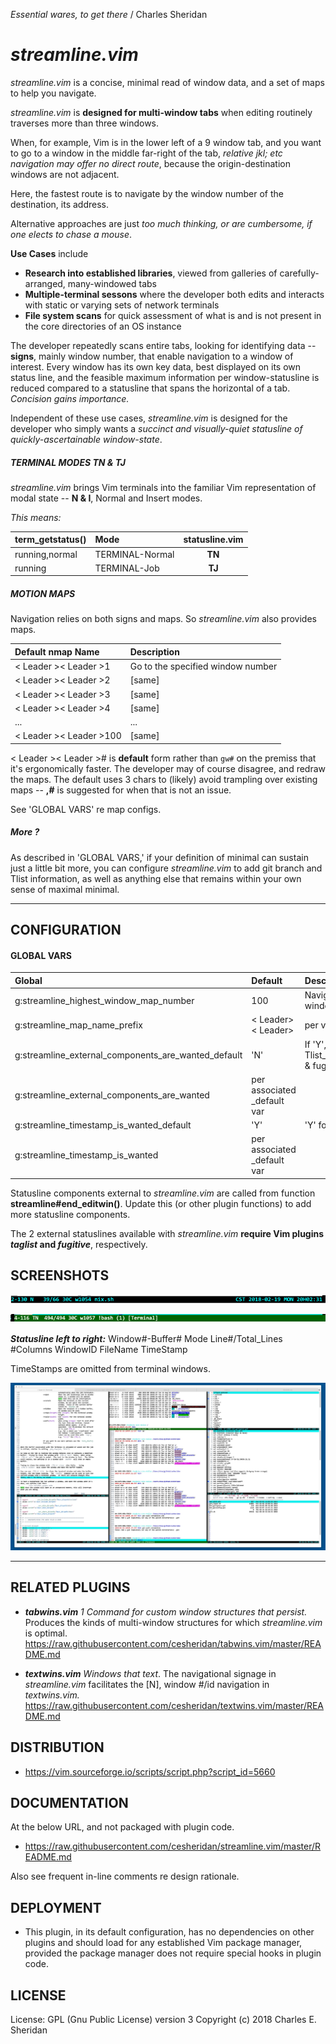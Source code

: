 _Essential wares, to get there_ / Charles Sheridan

# _streamline.vim_

_streamline.vim_ is a concise, minimal read of window data, and a set of maps to help you navigate.

_streamline.vim_ is **designed for multi-window tabs** when editing routinely traverses more than three windows.  

When, for example, Vim is in the lower left of a 9 window tab, and you want to go to a window in the middle far-right of the tab, _relative jkl; etc navigation may offer no direct route_, because the origin-destination windows are not adjacent.  

Here, the fastest route is to navigate by the window number of the destination, its address.  

Alternative approaches are just _too much thinking, or are cumbersome, if one elects to chase a mouse_.

**Use Cases** include 
* **Research into established libraries**, viewed from galleries of carefully-arranged, many-windowed tabs
* **Multiple-terminal sessons** where the developer both edits and interacts with static or varying sets of network terminals
* **File system scans** for quick assessment of what is and is not present in the core directories of an OS instance

The developer repeatedly scans entire tabs, looking for identifying data -- **signs**, mainly window number, that enable navigation to a window of interest.  Every window has its own key data, best displayed on its own status line, and the feasible maximum information per window-statusline is reduced compared to a statusline that spans the horizontal of a tab. _Concision gains importance._

Independent of these use cases, _streamline.vim_ is designed for the developer who simply wants a _succinct and visually-quiet statusline of quickly-ascertainable window-state_.

##### TERMINAL MODES TN & TJ
_streamline.vim_ brings Vim terminals into the familiar Vim representation of modal state -- **N & I**, Normal and Insert modes.

_This means:_

| term_getstatus()  | Mode | statusline.vim|
| :--- | :--- | :---: | 
|running,normal | TERMINAL-Normal |**TN**|
|running | TERMINAL-Job |**TJ**|

##### MOTION MAPS
Navigation relies on both signs and maps.  So _streamline.vim_ also provides maps.

| Default nmap Name |  Description | 
| :--- | :--- | 
|< Leader >< Leader >1 |Go to the specified window number|
|< Leader >< Leader >2 |[same]|
|< Leader >< Leader >3 |[same]|
|< Leader >< Leader >4  | [same] |
|...|...|
|< Leader >< Leader >100|[same]|

< Leader >< Leader ># is **default** form rather than `gw#` on the premiss that it's ergonomically faster.  The developer may of course disagree, and redraw the maps.  The default uses 3 chars to (likely) avoid trampling over existing maps -- **,#** is suggested for when that is not an issue.

See 'GLOBAL VARS' re map configs.

##### More ?
As described in 'GLOBAL VARS,' if your definition of minimal can sustain just a little bit more, you can configure _streamline.vim_ to add git branch and Tlist information, as well as anything else that remains within your own sense of maximal minimal.
___

## CONFIGURATION
#### GLOBAL VARS

| Global | Default |  Description | 
| :--- |  :--- | :--- | 
|g:streamline_highest_window_map_number| 100| Navigation map w/ highest window number  |
|g:streamline_map_name_prefix|< Leader>< Leader> | per var name  |
|g:streamline_external_components_are_wanted_default |'N' | If 'Y', statusline includes Tlist_Get_Tagname_By_Line() & fugitive#statusline() |
|g:streamline_external_components_are_wanted| per associated _default var ||
|g:streamline_timestamp_is_wanted_default|'Y' | 'Y' for timestamp display  |
|g:streamline_timestamp_is_wanted|  per associated _default var |||

Statusline components external to _streamline.vim_  are called from function **streamline#end_editwin()**.  Update this (or other plugin functions) to add more statusline components.

The 2 external statuslines available with _streamline.vim_ **require Vim plugins _taglist_ and _fugitive_**, respectively.


## SCREENSHOTS

[n]: ./doc/images/streamline.n.jpg?raw=true  "n"
![alt text][n]

[tn]: ./doc/images/streamline.tn.jpg?raw=true  "tn"
![alt text][tn]

_**Statusline left to right:**_ Window#-Buffer# Mode Line#/Total_Lines #Columns WindowID FileName TimeStamp

TimeStamps are omitted from terminal windows.

[8windows]: ./doc/images/streamline.8windows.jpg?raw=true  "8windows"
![alt text][8windows]
___

## RELATED PLUGINS
*  _**tabwins.vim** 1 Command for custom window structures that persist._  Produces the kinds of multi-window structures for which _streamline.vim_ is optimal.
  https://raw.githubusercontent.com/cesheridan/tabwins.vim/master/README.md

*  _**textwins.vim** Windows that text_.  The navigational signage in _streamline.vim_ facilitates the \[N\], window #/id navigation in _textwins.vim._ 
  https://raw.githubusercontent.com/cesheridan/textwins.vim/master/README.md

## DISTRIBUTION
* https://vim.sourceforge.io/scripts/script.php?script_id=5660

## DOCUMENTATION
At the below URL, and not packaged with plugin code.
* https://raw.githubusercontent.com/cesheridan/streamline.vim/master/README.md

Also see frequent in-line comments re design rationale.

## DEPLOYMENT
* This plugin, in its default configuration, has no dependencies on other plugins and should load for any established Vim package manager, provided the package manager does not require special hooks in plugin code.  

## LICENSE 
License: GPL (Gnu Public License) version 3
Copyright (c) 2018 Charles E. Sheridan
